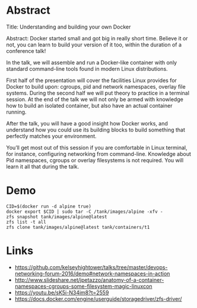 Abstract
========

Title: Understanding and building your own Docker

Abstract: Docker started small and got big in really short time. Believe it or
not, you can learn to build your version of it too, within the duration of a
conference talk!

In the talk, we will assemble and run a Docker-like container with only
standard command-line tools found in modern Linux distributions.

First half of the presentation will cover the facilities Linux provides for
Docker to build upon: cgroups, pid and network namespaces, overlay file
systems. During the second half we will put theory to practice in a terminal
session. At the end of the talk we will not only be armed with knowledge how to
build an isolated container, but also have an actual container running.

After the talk, you will have a good insight how Docker works, and understand
how you could use its building blocks to build something that perfectly matches
your environment.

You’ll get most out of this session if you are comfortable in Linux terminal,
for instance, configuring networking from command-line. Knowledge about Pid
namespaces, cgroups or overlay filesystems is not required. You will learn it
all that during the talk.

Demo
====

    CID=$(docker run -d alpine true)
    docker export $CID | sudo tar -C /tank/images/alpine -xfv -
    zfs snapshot tank/images/alpine@latest
    zfs list -t all
    zfs clone tank/images/alpine@latest tank/containers/t1

Links
=====

* https://github.com/kelseyhightower/talks/tree/master/devops-networking-forum-2016/demo#network-namespaces-in-action
* http://www.slideshare.net/jpetazzo/anatomy-of-a-container-namespaces-cgroups-some-filesystem-magic-linuxcon
* https://youtu.be/sK5i-N34im8?t=2559
* https://docs.docker.com/engine/userguide/storagedriver/zfs-driver/
